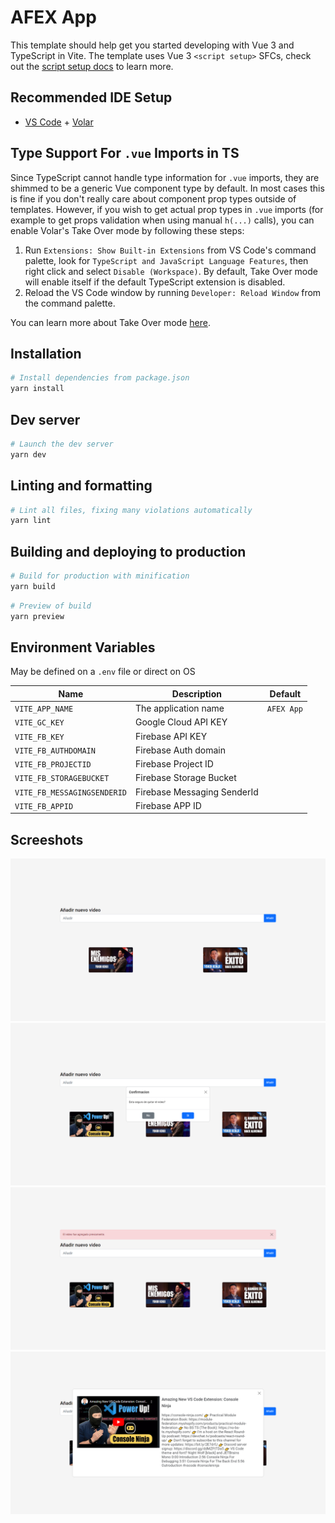 # AFEX App

This template should help get you started developing with Vue 3 and TypeScript in Vite. The template uses Vue 3 `<script setup>` SFCs, check out the [script setup docs](https://v3.vuejs.org/api/sfc-script-setup.html#sfc-script-setup) to learn more.

## Recommended IDE Setup

- [VS Code](https://code.visualstudio.com/) + [Volar](https://marketplace.visualstudio.com/items?itemName=Vue.volar)

## Type Support For `.vue` Imports in TS

Since TypeScript cannot handle type information for `.vue` imports, they are shimmed to be a generic Vue component type by default. In most cases this is fine if you don't really care about component prop types outside of templates. However, if you wish to get actual prop types in `.vue` imports (for example to get props validation when using manual `h(...)` calls), you can enable Volar's Take Over mode by following these steps:

1. Run `Extensions: Show Built-in Extensions` from VS Code's command palette, look for `TypeScript and JavaScript Language Features`, then right click and select `Disable (Workspace)`. By default, Take Over mode will enable itself if the default TypeScript extension is disabled.
2. Reload the VS Code window by running `Developer: Reload Window` from the command palette.

You can learn more about Take Over mode [here](https://github.com/johnsoncodehk/volar/discussions/471).

## Installation

```bash
# Install dependencies from package.json
yarn install
```

## Dev server

```bash
# Launch the dev server
yarn dev
```

## Linting and formatting

```bash
# Lint all files, fixing many violations automatically
yarn lint
```

## Building and deploying to production

```bash
# Build for production with minification
yarn build
```

```bash
# Preview of build 
yarn preview
```

## Environment Variables

May be defined on a `.env` file or direct on OS

| Name                         | Description                   | Default           |
| ---------------------------- | ----------------------------- | ----------------- |
| `VITE_APP_NAME`              | The application name          | `AFEX App`        |
| `VITE_GC_KEY`                | Google Cloud API KEY          |                   |
| `VITE_FB_KEY`                | Firebase API KEY              |                   |
| `VITE_FB_AUTHDOMAIN`         | Firebase Auth domain          |                   |
| `VITE_FB_PROJECTID`          | Firebase Project ID           |                   |
| `VITE_FB_STORAGEBUCKET`      | Firebase Storage Bucket       |                   |
| `VITE_FB_MESSAGINGSENDERID`  | Firebase Messaging SenderId   |                   |
| `VITE_FB_APPID`              | Firebase APP ID               |                   |

## Screeshots

![Saved videos](/public/screenshots/snapshot_1.png)
![Confirm deletion](/public/screenshots/snapshot_2.png)
![Previously added video](/public/screenshots/snapshot_3.png)
![Video detail](/public/screenshots/snapshot_4.png)
